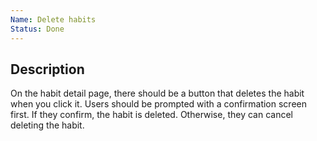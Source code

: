 ```yaml
---
Name: Delete habits
Status: Done
---
```


## Description

On the habit detail page, there should be a button that deletes the habit when you click it. Users should be prompted with a confirmation screen first. If they confirm, the habit is deleted. Otherwise, they can cancel deleting the habit. 

